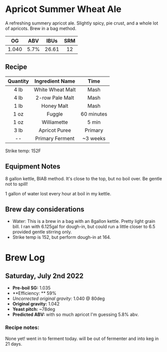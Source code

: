 # Apricot Summer Wheat Ale

A refreshing summery apricot ale. Slightly spicy, pie crust, and a whole lot of apricots. Brew in a bag method.

| OG | ABV | IBUs | SRM |
|:----------------:|:---:|:----:|:---:|
|1.040|5.7%|26.61|12|

## Recipe

| Quantity | Ingredient Name | Time |
|:--------:|:---------------:|:----:|
|4 lb|White Wheat Malt|Mash|
|4 lb|2-row Pale Malt|Mash|
|1 lb|Honey Malt|Mash|
|1 oz|Fuggle|60 minutes|
|1 oz|Williamette|5 min|
|3 lb|Apricot Puree|Primary|
|--|Primary Ferment|~3 weeks|


Strike temp: 152F

## Equipment Notes

8 gallon kettle, BIAB method. It's close to the top, but no boil over. Be gentle not to spill!

1 gallon of water lost every hour at boil in my kettle.

## Brew day considerations

- Water: This is a brew in a bag with an 8gallon kettle. Pretty light
grain bill. I ran with 6.125gal for dough-in, but could run a little closer to 6.5 provided gentle stirring only.
- Strike temp is 152, but perform dough-in at 164.

# Brew Log

## Saturday, July 2nd 2022

- **Pre-boil SG:** 1.035
- **Efficiency: ** 59%
- *Uncorrected original gravity:* 1.040 @ 80deg
- **Original gravity:** 1.042
- **Yeast pitch:** ~78deg
- **Predicted ABV:** with so much apricot I'm guessing 5.8% abv.

### Recipe notes:

None yet! went in to ferment today. will be out of fermenter and into keg in 21 days.